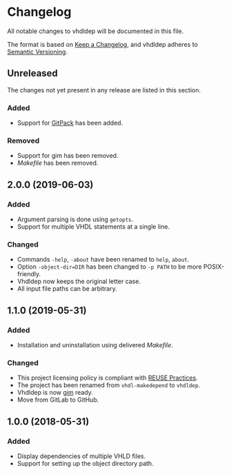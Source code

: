 # Changelog

All notable changes to vhdldep will be documented in this file.

The format is based on [Keep a Changelog](https://keepachangelog.com/en/1.0.0/), and vhdldep adheres to [Semantic Versioning](https://semver.org/spec/v2.0.0.html).

## Unreleased

The changes not yet present in any release are listed in this section.

### Added

* Support for [GitPack](https://github.com/dominiksalvet/gitpack) has been added.

### Removed

* Support for gim has been removed.
* *Makefile* has been removed.

## 2.0.0 (2019-06-03)

### Added

* Argument parsing is done using `getopts`.
* Support for multiple VHDL statements at a single line.

### Changed

* Commands `-help`, `-about` have been renamed to `help`, `about`.
* Option `-object-dir=DIR` has been changed to `-p PATH` to be more POSIX-friendly.
* Vhdldep now keeps the original letter case.
* All input file paths can be arbitrary.

## 1.1.0 (2019-05-31)

### Added

* Installation and uninstallation using delivered *Makefile*.

### Changed

* This project licensing policy is compliant with [REUSE Practices](https://reuse.software/practices/2.0/).
* The project has been renamed from `vhdl-makedepend` to `vhdldep`.
* Vhdldep is now [gim](https://github.com/dominiksalvet/gim) ready.
* Move from GitLab to GitHub.

## 1.0.0 (2018-05-31)

### Added

* Display dependencies of multiple VHLD files.
* Support for setting up the object directory path.
